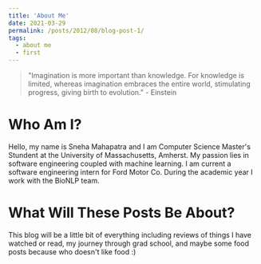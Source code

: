 ```yaml
---
title: 'About Me'
date: 2021-03-29
permalink: /posts/2012/08/blog-post-1/
tags:
  - about me
  - first
---
```


> "Imagination is more important than knowledge. For knowledge is limited, whereas imagination embraces the entire world, stimulating progress, giving birth to evolution." - Einstein

Who Am I? 
======

Hello, my name is Sneha Mahapatra and I am Computer Science Master's Stundent at the University of Massachusetts, Amherst. My passion lies in software engineering coupled with machine learning. I am current a software engineering intern for Ford Motor Co. During the academic year I work with the BioNLP team. 


What Will These Posts Be About? 
======

This blog will be a little bit of everything including reviews of things I have watched or read, my journey through grad school, and maybe some food posts because who doesn't like food :) 


